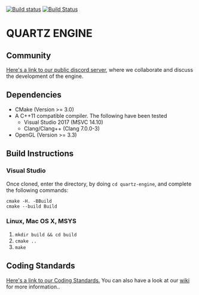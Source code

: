 [![Build status](https://ci.appveyor.com/api/projects/status/ryoqb5xj56jq0e04?svg=true)](https://ci.appveyor.com/project/GentenStudios/quartz-engine) [![Build Status](https://travis-ci.org/GentenStudios/quartz-engine.svg?branch=develop)](https://travis-ci.org/GentenStudios/quartz-engine)
# QUARTZ ENGINE

## Community
[Here's a link to our public discord server](https://discord.gg/XRttqAm), where we collaborate and discuss the development of the engine.

## Dependencies

- CMake (Version >= 3.0)
- A C++11 compatible compiler. The following have been tested
  - Visual Studio 2017 (MSVC 14.10)
  - Clang/Clang++ (Clang 7.0.0-3)
- OpenGL (Version >= 3.3)

## Build Instructions
### Visual Studio

Once cloned, enter the directory, by doing `cd quartz-engine`, and complete the following commands:

```
cmake -H. -BBuild
cmake --build Build
```

### Linux, Mac OS X, MSYS

  1. `mkdir build && cd build`
  2. `cmake ..`
  3. `make`

## Coding Standards

[Here's a link to our Coding Standards.](https://github.com/GentenStudios/Genten/wiki/Development-Home)
You can also have a look at our [wiki](https://github.com/GentenStudios/quartz-engine/wiki) for more information..
